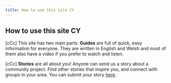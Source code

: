 ```yaml
---
title: How to use this site CY
---
```


## How to use this site CY

[cCc] This site has two main parts. **Guides** are full of quick, easy information for everyone. They are written in English and Welsh and most of them also have a video if you prefer to watch and listen.

[cCc] **Stories** are all about you! Anyone can send us a story about a community project. Find other stories that inspire you, and connect with groups in your area. You can submit your story [here](/submit-story).